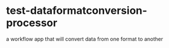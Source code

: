 # test-dataformatconversion-processor
a workflow app that will convert data from one format to another

